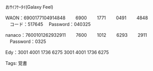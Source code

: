おｻｲﾌｹｰﾀｲ(Galaxy Feel)

WAON：6900177104914848 　　6900 　　1771 　　0491 　　4848  
　コード：517645 　Password：040325  

nanaco：7600101262932911 　　7600 　　1012 　　6293 　　2911  
　Password：0325  

Edy：3001 4001 1736 6275 3001 4001 1736 6275

Tags: 覚書